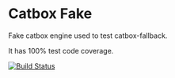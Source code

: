 # Catbox Fake

Fake catbox engine used to test catbox-fallback.

It has 100% test code coverage.

[![Build Status](https://travis-ci.org/Tractr/catbox-fake.svg?branch=master)](http://travis-ci.org/Tractr/catbox-fake)